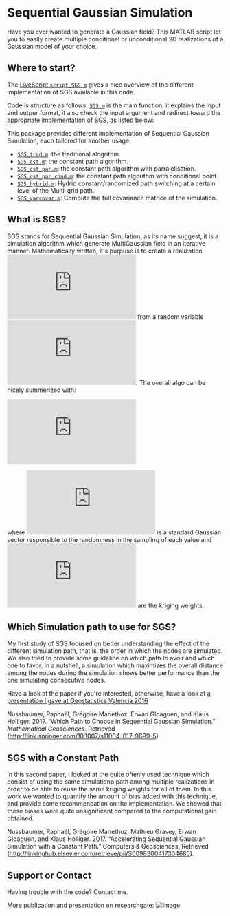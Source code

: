 # Sequential Gaussian Simulation

Have you ever wanted to generate a Gaussian field? This MATLAB script let you to easily create multiple conditional or unconditional 2D realizations of a Gaussian model of your choice.



## Where to start?
The [LiveScript ``script_SGS.m``](https://raphael-nussbaumer-phd.github.io/SGS/html/script_SGS) gives a nice overview of the different implementation of SGS available in this code. 

Code is structure as follows. [``SGS.m``](https://raphael-nussbaumer-phd.github.io/SGS/html/SGS) is the main function, it explains the input and outpur format, it also check the input argument and redirect toward the appropriate implementation of SGS, as listed below:

This package provides different implementation of Sequential Gaussian Simulation, each tailored for another usage.
- [``SGS_trad.m``](https://raphael-nussbaumer-phd.github.io/SGS/html/SGS_trad): the traditional alogrithm.
- [``SGS_cst.m``](https://raphael-nussbaumer-phd.github.io/SGS/html/SGS_cst): the constant path algorithm.
- [``SGS_cst_par.m``](https://raphael-nussbaumer-phd.github.io/SGS/html/SGS_cst_par): the constant path algorithm with parralelisation. 
- [``SGS_cst_par_cond.m``](https://raphael-nussbaumer-phd.github.io/SGS/html/SGS_cst_par_cond): the constant path algorithm with conditional point.
- [``SGS_hybrid.m``](https://raphael-nussbaumer-phd.github.io/SGS/html/SGS_hybrid): Hydrid constant/randomized path switching at a certain level of the Multi-grid path.
- [``SGS_varcovar.m``](https://raphael-nussbaumer-phd.github.io/SGS/html/SGS_varcovar): Compute the full covariance matrice of the simulation.



## What is SGS?
SGS stands for Sequential Gaussian Simulation, as its name suggest, it is a simulation algorithm which generate MultiGaussian field in an iterative manner. Mathematically written, it's purpuse is to create a realization ![equation](http://latex.codecogs.com/gif.latex?z%5E%7B%28l%29%7D%28%5Cmathbf%7Bu%7D%29) from a random variable ![equation](http://latex.codecogs.com/gif.latex?Z%28%5Cmathbf%7Bu%7D%29%20%5Csim%20%5Cmathcal%7BN%7D%28%5Cboldsymbol%5Cmu_Z%2C%20%5Cboldsymbol%7BC%7D_Z%29). The overall algo can be nicely summerized with:

![equation](http://latex.codecogs.com/gif.latex?Z%20%28%5Cboldsymbol%7Bu%7D_i%29%20%3D%20%5Csum_%7Bj%3D1%7D%5E%7Bi-1%7D%20%5Clambda_j%28%5Cboldsymbol%7Bu%7D_i%29%20Z%28%5Cboldsymbol%7Bu%7D_j%29%20&plus;%20%5Csigma_E%20%28%5Cboldsymbol%7Bu%7D_i%29%20U%28%5Cboldsymbol%7Bu%7D_i%29%2C%20%5Cquad%20%5Cforall%20i%3D1%2C%20%5Cldots%2C%20n%2C)

where ![equation](http://latex.codecogs.com/gif.latex?U) is a standard Gaussian vector responsible to the randomness in the sampling of each value and ![equation](http://latex.codecogs.com/gif.latex?%5Clambda_j) are the kriging weights.



## Which Simulation path to use for SGS?
My first study of SGS focused on better understanding the effect of the different simulation path, that is, the order in which the nodes are simulated. We also tried to provide some guideline on which path to avoir and which one to favor. In a nutshell, a simulation which maximizes the overall distance among the nodes during the simulation shows better performance than the one simulating consecutive nodes. 

Have a look at the paper if you're interested, otherwise, have a look at [a presentation I gave at Geostatistics Valencia 2016](https://www.researchgate.net/publication/318858970_Sequential_Simulation_Path_Biases_and_how_to_live_with_them)

Nussbaumer, Raphaël, Grégoire Mariethoz, Erwan Gloaguen, and Klaus Holliger. 2017. “Which Path to Choose in Sequential Gaussian Simulation.” _Mathematical Geosciences_. Retrieved (http://link.springer.com/10.1007/s11004-017-9699-5).


## SGS with a Constant Path
In this second paper, I looked at the quite oftenly used technique which consist of using the same simulationp path among multiple realizations in order to be able to reuse the same kriging weights for all of them. In this work we wanted to quantify the amount of bias added with this technique, and provide some recommendation on the implementation. We showed that these biases were quite unsignificant compared to the computational gain obtained. 

Nussbaumer, Raphaël, Grégoire Mariethoz, Mathieu Gravey, Erwan Gloaguen, and Klaus Holliger. 2017. “Accelerating Sequential Gaussian Simulation with a Constant Path.” Computers & Geosciences. Retrieved (http://linkinghub.elsevier.com/retrieve/pii/S0098300417304685).


## Support or Contact
Having trouble with the code? Contact me.

More publication and presentation on researchgate:
[![Image](https://upload.wikimedia.org/wikipedia/commons/a/aa/ResearchGate_Logo.png)](https://www.researchgate.net/project/Simulation-Path-in-Sequential-Gaussian-Simulation)
